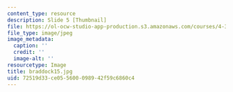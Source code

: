 ```yaml
---
content_type: resource
description: Slide 5 [Thumbnail]
file: https://ol-ocw-studio-app-production.s3.amazonaws.com/courses/4-341-introduction-to-photography-fall-2002/72519d33ce055600098942f59c6860c4_braddock15.jpg
file_type: image/jpeg
image_metadata:
  caption: ''
  credit: ''
  image-alt: ''
resourcetype: Image
title: braddock15.jpg
uid: 72519d33-ce05-5600-0989-42f59c6860c4
---
```

